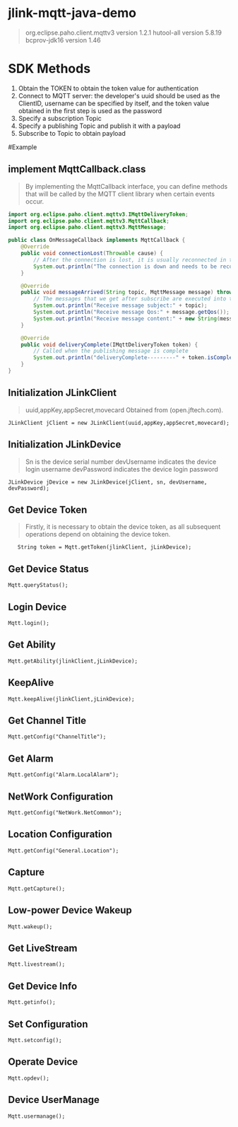 # jlink-mqtt-java-demo
> org.eclipse.paho.client.mqttv3                  version 1.2.1
> hutool-all                                      version 5.8.19
> bcprov-jdk16                                    version 1.46

# SDK Methods
1. Obtain the TOKEN to obtain the token value for authentication
2. Connect to MQTT server: the developer's uuid should be used as the ClientID, username can be specified by itself, and the token value obtained in the first step is used as the password
3. Specify a subscription Topic
4. Specify a publishing Topic and publish it with a payload
5. Subscribe to Topic to obtain payload

#Example

## implement MqttCallback.class
> By implementing the MqttCallback interface, you can define methods that will be called by the MQTT client library when certain events occur.


```java
import org.eclipse.paho.client.mqttv3.IMqttDeliveryToken;
import org.eclipse.paho.client.mqttv3.MqttCallback;
import org.eclipse.paho.client.mqttv3.MqttMessage;

public class OnMessageCallback implements MqttCallback {
    @Override
    public void connectionLost(Throwable cause) {
        // After the connection is lost, it is usually reconnected in this room
        System.out.println("The connection is down and needs to be reconnected");
    }

    @Override
    public void messageArrived(String topic, MqttMessage message) throws Exception {
        // The messages that we get after subscribe are executed into this
        System.out.println("Receive message subject:" + topic);
        System.out.println("Receive message Qos:" + message.getQos());
        System.out.println("Receive message content:" + new String(message.getPayload()));
    }

    @Override
    public void deliveryComplete(IMqttDeliveryToken token) {
        // Called when the publishing message is complete
        System.out.println("deliveryComplete---------" + token.isComplete());
    }
}
```
## Initialization JLinkClient

> uuid,appKey,appSecret,movecard Obtained from (open.jftech.com).

```
JLinkClient jClient = new JLinkClient(uuid,appKey,appSecret,movecard);
```

## Initialization JLinkDevice

> Sn is the device serial number
> devUsername indicates the device login username
> devPassword indicates the device login password

```
JLinkDevice jDevice = new JLinkDevice(jClient, sn, devUsername, devPassword);
```

## Get Device Token
>Firstly, it is necessary to obtain the device token, as all subsequent operations depend on obtaining the device token.
```
   String token = Mqtt.getToken(jlinkClient, jLinkDevice);
```
## Get Device Status
```
Mqtt.queryStatus();
```

## Login Device
```
Mqtt.login();
```

## Get Ability
```
Mqtt.getAbility(jlinkClient,jLinkDevice);
```

## KeepAlive
```
Mqtt.keepAlive(jlinkClient,jLinkDevice);
```

## Get Channel Title
```
Mqtt.getConfig("ChannelTitle");
```

## Get Alarm
```
Mqtt.getConfig("Alarm.LocalAlarm");
```
## NetWork Configuration
```
Mqtt.getConfig("NetWork.NetCommon");
``` 

## Location Configuration
```
Mqtt.getConfig("General.Location");
```

## Capture
```
Mqtt.getCapture();
```

## Low-power Device Wakeup
```
Mqtt.wakeup();
```

## Get LiveStream
```
Mqtt.livestream();
```

## Get Device Info
```
Mqtt.getinfo();
```

## Set Configuration
```
Mqtt.setconfig();
```

## Operate Device
```
Mqtt.opdev();
```

## Device UserManage
```
Mqtt.usermanage();
```







